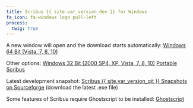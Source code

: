 ```yaml
---
title: Scribus {{ site.var_version_dev }} for Windows
fa_icon: fa-windows logo pull-left
process:
  twig: true
---
```


A new window will open and the download starts automatically:
<i class="fa fa-download" aria-hidden="true"></i> <a href="https://sourceforge.net/projects/scribus/files/scribus-devel/{{ site.var_version_dev }}/scribus-{{ site.var_version_dev }}-windows-x64.exe/download?target=_blank">Windows 64 Bit (Vista, 7, 8, 10)</a>

Other options:
<i class="fa fa-download" aria-hidden="true"></i> <a href="https://sourceforge.net/projects/scribus/files/scribus-devel/{{ site.var_version_dev }}/scribus-{{ site.var_version_dev }}-windows.exe/download?target=_blank">Windows 32 Bit (2000 SP4, XP, Vista, 7, 8, 10)</a>
<i class="fa fa-download" aria-hidden="true"></i> [Portable Scribus](https://portableapps.com/apps/office/scribus-portable-test?target=_blank)

Latest development snapshot:
<i class="fa fa-download" aria-hidden="true"></i> <a href="https://sourceforge.net/projects/scribus/files/scribus-svn/{{ site.var_version_git }}/?target=_blank">Scribus {{ site.var_version_git }} Snapshots on Sourceforge</a> (download the latest .exe file)

Some features of Scribus require Ghostscript to be installed:
<i class="fa fa-download" aria-hidden="true"></i> [Ghostscript](https://www.ghostscript.com/download/gsdnld.html?target=_blank)
